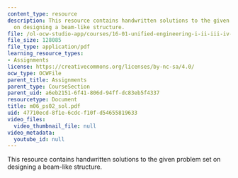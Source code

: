 ```yaml
---
content_type: resource
description: This resource contains handwritten solutions to the given problem set
  on designing a beam-like structure.
file: /ol-ocw-studio-app/courses/16-01-unified-engineering-i-ii-iii-iv-fall-2005-spring-2006/47710ecd8f1e6cdcf10fd54655819633_m06_ps02_sol.pdf
file_size: 128085
file_type: application/pdf
learning_resource_types:
- Assignments
license: https://creativecommons.org/licenses/by-nc-sa/4.0/
ocw_type: OCWFile
parent_title: Assignments
parent_type: CourseSection
parent_uid: a6eb2151-6f41-806d-94ff-dc83eb5f4337
resourcetype: Document
title: m06_ps02_sol.pdf
uid: 47710ecd-8f1e-6cdc-f10f-d54655819633
video_files:
  video_thumbnail_file: null
video_metadata:
  youtube_id: null
---
```

This resource contains handwritten solutions to the given problem set on designing a beam-like structure.